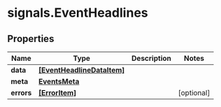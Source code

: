 # signals.EventHeadlines

## Properties

Name | Type | Description | Notes
------------ | ------------- | ------------- | -------------
**data** | [**[EventHeadlineDataItem]**](EventHeadlineDataItem.md) |  | 
**meta** | [**EventsMeta**](EventsMeta.md) |  | 
**errors** | [**[ErrorItem]**](ErrorItem.md) |  | [optional] 


